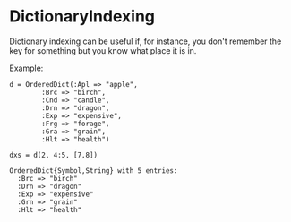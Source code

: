 # DictionaryIndexing

Dictionary indexing can be useful if, for instance, you don't remember the key for something but you know what place it is in.

Example:
```
d = OrderedDict(:Apl => "apple",
	 	:Brc => "birch",
	 	:Cnd => "candle",
	 	:Drn => "dragon",
	 	:Exp => "expensive",
		:Frg => "forage",
		:Gra => "grain",
		:Hlt => "health")

dxs = d(2, 4:5, [7,8])

OrderedDict{Symbol,String} with 5 entries:
  :Brc => "birch"
  :Drn => "dragon"
  :Exp => "expensive"
  :Grn => "grain"
  :Hlt => "health"
						 
```

